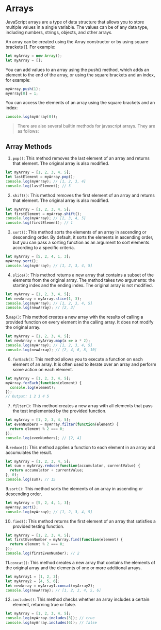 # Arrays

JavaScript arrays are a type of data structure that allows you to store multiple values in a single variable. The values can be of any data type, including numbers, strings, objects, and other arrays.


An array can be created using the Array constructor or by using square brackets []. For example:

```js
let myArray = new Array();
let myArray = [];
```

You can add values to an array using the push() method, which adds an element to the end of the array, or using the square brackets and an index, for example:

```js
myArray.push(1);
myArray[0] = 1;
```

You can access the elements of an array using the square brackets and an index:

```js
console.log(myArray[0]);
```

> There are also several builtin methods for javascript arrays. They are as follows: 

## Array Methods

1. `pop()`: This method removes the last element of an array and returns that element. The original array is also modified.

```js
let myArray = [1, 2, 3, 4, 5];
let lastElement = myArray.pop();
console.log(myArray); // [1, 2, 3, 4]
console.log(lastElement); // 5
```
2. `shift()`: This method removes the first element of an array and returns that element. The original array is also modified.

```js
let myArray = [1, 2, 3, 4, 5];
let firstElement = myArray.shift();
console.log(myArray); // [2, 3, 4, 5]
console.log(firstElement); // 1
```

3. `sort()`: This method sorts the elements of an array in ascending or descending order. By default, it sorts the elements in ascending order, but you can pass a sorting function as an argument to sort elements according to a specific criteria.

```js
let myArray = [5, 2, 4, 1, 3];
myArray.sort();
console.log(myArray); // [1, 2, 3, 4, 5]
```

4. `slice()`: This method returns a new array that contains a subset of the elements from the original array. The method takes two arguments: the starting index and the ending index. The original array is not modified.

```js
let myArray = [1, 2, 3, 4, 5];
let newArray = myArray.slice(1, 3);
console.log(myArray); // [1, 2, 3, 4, 5]
console.log(newArray); // [2, 3]
```
5.`map()`: This method creates a new array with the results of calling a provided function on every element in the calling array. It does not modify the original array.
```js
let myArray = [1, 2, 3, 4, 5];
let newArray = myArray.map(x => x * 2);
console.log(myArray); // [1, 2, 3, 4, 5]
console.log(newArray); // [2, 4, 6, 8, 10]
```

6. `forEach()`: This method allows you to execute a function on each element of an array. It is often used to iterate over an array and perform some action on each element.

```js
let myArray = [1, 2, 3, 4, 5];
myArray.forEach(function(element) {
  console.log(element);
});
// Output: 1 2 3 4 5
```

7. `filter()`: This method creates a new array with all elements that pass the test implemented by the provided function.
```js
let myArray = [1, 2, 3, 4, 5];
let evenNumbers = myArray.filter(function(element) {
  return element % 2 === 0;
});
console.log(evenNumbers); // [2, 4]
```

8.`reduce()`: This method applies a function to each element in an array and accumulates the result.
```js
let myArray = [1, 2, 3, 4, 5];
let sum = myArray.reduce(function(accumulator, currentValue) {
  return accumulator + currentValue;
}, 0);
console.log(sum); // 15
```
9.`sort()`: This method sorts the elements of an array in ascending or descending order.
```js
let myArray = [5, 2, 4, 1, 3];
myArray.sort();
console.log(myArray); // [1, 2, 3, 4, 5]
```

10. `find()`: This method returns the first element of an array that satisfies a provided testing function.
```js
let myArray = [1, 2, 3, 4, 5];
let firstEvenNumber = myArray.find(function(element) {
  return element % 2 === 0;
});
console.log(firstEvenNumber); // 2
```

11.`concat()`: This method creates a new array that contains the elements of the original array and the elements of one or more additional arrays.
```js
let myArray1 = [1, 2, 3];
let myArray2 = [4, 5, 6];
let newArray = myArray1.concat(myArray2);
console.log(newArray); // [1, 2, 3, 4, 5, 6]
```

12. `includes()`: This method checks whether an array includes a certain element, returning true or false.
```js
let myArray = [1, 2, 3, 4, 5];
console.log(myArray.includes(3)); // true
console.log(myArray.includes(6)); // false
```
